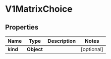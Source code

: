 
# V1MatrixChoice

## Properties
Name | Type | Description | Notes
------------ | ------------- | ------------- | -------------
**kind** | **Object** |  |  [optional]



